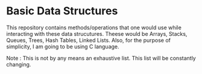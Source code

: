 # Basic Data Structures

This repository contains methods/operations that one would use while interacting with these data strucutures. Theese would be Arrays, Stacks, Queues, Trees, Hash Tables, Linked Lists. Also, for the purpose of simplicity, I am going to be using C language.










Note : This is not by any means an exhaustive list. This list will be constantly changing.
